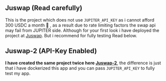 ## Juswap (Read carefully)

This is the project which does not use `JUPITER_API_KEY` as i cannot afford 300 USDC a month 🙏 , as a result due to rate limiting factors the swap api may fail from JUPITER side. Although for your first look i have deployed the project at [Juswap](https://juswap.vercel.app). But i recommend for fully testing Read below.


## Juswap-2 (API-Key Enabled)

**I have created the same project twice here [Juswap-2](https://github.com/anuraag-5/Juswap-2)**, the difference is just that i have dockerized this app and you can pass `JUPITER_API_KEY` to fully test my app.
